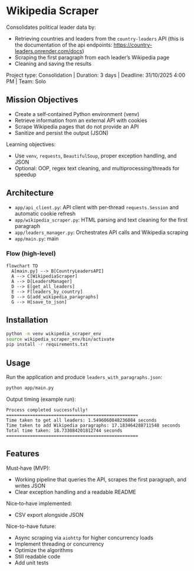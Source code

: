 # Wikipedia Scraper

Consolidates political leader data by:
- Retrieving countries and leaders from the `country-leaders` API (this is the documentation of the api endpoints: https://country-leaders.onrender.com/docs)
- Scraping the first paragraph from each leader’s Wikipedia page
- Cleaning and saving the results

Project type: Consolidation | Duration: 3 days | Deadline: 31/10/2025 4:00 PM | Team: Solo

## Mission Objectives
- Create a self‑contained Python environment (venv)
- Retrieve information from an external API with cookies
- Scrape Wikipedia pages that do not provide an API
- Sanitize and persist the output (JSON)

Learning objectives:
- Use `venv`, `requests`, `BeautifulSoup`, proper exception handling, and JSON
- Optional: OOP, regex text cleaning, and multiprocessing/threads for speedup

## Architecture
- `app/api_client.py`: API client with per‑thread `requests.Session` and automatic cookie refresh
- `app/wikipedia_scraper.py`: HTML parsing and text cleaning for the first paragraph
- `app/leaders_manager.py`: Orchestrates API calls and Wikipedia scraping
- `app/main.py`: main

### Flow (high‑level)
```mermaid
flowchart TD
  A[main.py] --> B[CountryLeadersAPI]
  A --> C[WikipediaScraper]
  A --> D[LeadersManager]
  D --> E[get_all_leaders]
  E --> F[leaders_by_country]
  D --> G[add_wikipedia_paragraphs]
  G --> H[save_to_json]
```



## Installation
```bash
python -m venv wikipedia_scraper_env
source wikipedia_scraper_env/bin/activate
pip install -r requirements.txt
```

## Usage
Run the application and produce `leaders_with_paragraphs.json`:
```bash
python app/main.py
```

Output timing (example run):
```
Process completed successfully!
==================================================
Time taken to get all leaders: 1.5496060848236084 seconds
Time taken to add Wikipedia paragraphs: 17.183464288711548 seconds
Total time taken: 18.733084201812744 seconds
==================================================
```

## Features
Must‑have (MVP):
- Working pipeline that queries the API, scrapes the first paragraph, and writes JSON
- Clear exception handling and a readable README

Nice‑to‑have implemented:
- CSV export alongside JSON

Nice-to-have future:
- Async scraping via `aiohttp` for higher concurrency loads
- Implement threading or concurrency
- Optimize the algorithms
- Still readable code
- Add unit tests

